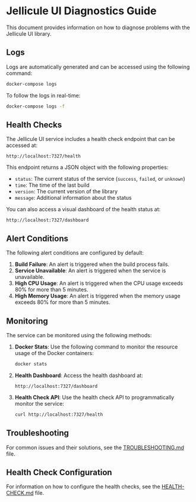 # Jellicule UI Diagnostics Guide

This document provides information on how to diagnose problems with the Jellicule UI library.

## Logs

Logs are automatically generated and can be accessed using the following command:

```bash
docker-compose logs
```

To follow the logs in real-time:

```bash
docker-compose logs -f
```

## Health Checks

The Jellicule UI service includes a health check endpoint that can be accessed at:

```
http://localhost:7327/health
```

This endpoint returns a JSON object with the following properties:

- `status`: The current status of the service (`success`, `failed`, or `unknown`)
- `time`: The time of the last build
- `version`: The current version of the library
- `message`: Additional information about the status

You can also access a visual dashboard of the health status at:

```
http://localhost:7327/dashboard
```

## Alert Conditions

The following alert conditions are configured by default:

1. **Build Failure**: An alert is triggered when the build process fails.
2. **Service Unavailable**: An alert is triggered when the service is unavailable.
3. **High CPU Usage**: An alert is triggered when the CPU usage exceeds 80% for more than 5 minutes.
4. **High Memory Usage**: An alert is triggered when the memory usage exceeds 80% for more than 5 minutes.

## Monitoring

The service can be monitored using the following methods:

1. **Docker Stats**: Use the following command to monitor the resource usage of the Docker containers:

   ```bash
   docker stats
   ```

2. **Health Dashboard**: Access the health dashboard at:

   ```
   http://localhost:7327/dashboard
   ```

3. **Health Check API**: Use the health check API to programmatically monitor the service:

   ```bash
   curl http://localhost:7327/health
   ```

## Troubleshooting

For common issues and their solutions, see the [TROUBLESHOOTING.md](TROUBLESHOOTING.md) file.

## Health Check Configuration

For information on how to configure the health checks, see the [HEALTH-CHECK.md](HEALTH-CHECK.md) file.
